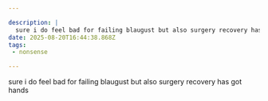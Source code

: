 ```yaml
---

description: |
  sure i do feel bad for failing blaugust but also surgery recovery has got hands
date: 2025-08-20T16:44:38.868Z
tags: 
 - nonsense

---
```

sure i do feel bad for failing blaugust but also surgery recovery has got hands